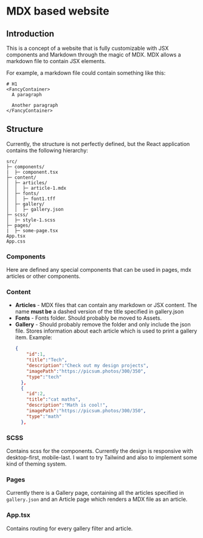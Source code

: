 # MDX based website

## Introduction

This is a concept of a website that is fully customizable with JSX components and Markdown through the magic of MDX.
MDX allows a markdown file to contain JSX elements.

For example, a markdown file could contain something like this:

```mdx
# H1
<FancyContainer>
  A paragraph
  
  Another paragraph
</FancyContainer>
```

## Structure
Currently, the structure is not perfectly defined, but the React application contains the following hierarchy:

```
src/
├─ components/
|  ├─ component.tsx
├─ content/
│  ├─ articles/
│  │  ├─ article-1.mdx
│  ├─ fonts/
│  │  ├─ font1.tff
│  ├─ gallery/
│  │  ├─ gallery.json
├─ scss/
│  ├─ style-1.scss
├─ pages/
|  ├─ some-page.tsx
App.tsx
App.css
```

### Components

Here are defined any special components that can be used in pages, mdx articles or other components.

### Content

- **Articles** - MDX files that can contain any markdown or JSX content. The name **must be** a dashed version of the title specified in gallery.json
- **Fonts** - Fonts folder. Should probably be moved to Assets.
- **Gallery** - Should probably remove the folder and only include the json file. Stores information about each article which is used to print a gallery item.
  Example: 
  ```json
  {
      "id":1,
      "title":"Tech",
      "description":"Check out my design projects",
      "imagePath":"https://picsum.photos/300/350",
      "type":"tech"
    },
    {
      "id":2,
      "title":"cat maths",
      "description":"Math is cool!",
      "imagePath":"https://picsum.photos/300/350",
      "type":"math"
    },
  ```

### SCSS

Contains scss for the components. Currently the design is responsive with desktop-first, mobile-last. I want to try Tailwind and also to implement some kind of theming system.

### Pages

Currently there is a Gallery page, containing all the articles specified in `gallery.json` and an Article page which renders a MDX file as an article.

### App.tsx

Contains routing for every gallery filter and article.
